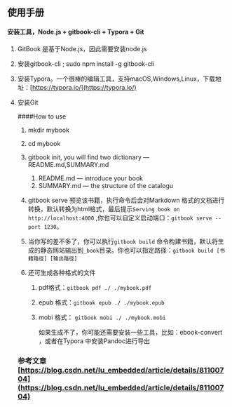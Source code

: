 ## 使用手册

#### 	安装工具，Node.js + gitbook-cli + Typora + Git

1. GitBook 是基于Node.js，因此需要安装node.js

2. 安装gitbook-cli ; sudo npm install -g gitbook-cli

3. 安装Typora。一个很棒的编辑工具，支持macOS,Windows,Linux，下载地址：[https://typora.io/](https://typora.io/)

4. 安装Git

   ####How to use

   1. mkdir mybook

   2. cd mybook

   3. gitbook init, you will find two dictionary — README.md,SUMMARY.md

      1. README.md — introduce your book
      2. SUMMARY.md — the structure of the catalogu

   4. gitbook serve 预览该书籍，执行命令后会对Markdown 格式的文档进行转换，默认转换为html格式，最后提示`Serving book on http://localhost:4000` ,你也可以自定义启动端口：`gitbook serve --port 1230`。

   5. 当你写的差不多了，你可以执行`gitbook build` 命令构建书籍，默认将生成的静态网站输出到`_book`目录。你也可以指定路径：`gitbook build [书籍路径] [输出路径]`

   6. 还可生成各种格式的文件

      1. pdf格式：`gitbook pdf ./ ./mybook.pdf`

      2. epub 格式：`gitbook epub ./ ./mybook.epub`

      3. mobi 格式： `gitbook mobi ./ ./mybook.mobi`

         如果生成不了，你可能还需要安装一些工具，比如：ebook-convert ，或者在Typora 中安装Pandoc进行导出

   ###  参考文章[https://blog.csdn.net/lu_embedded/article/details/81100704](https://blog.csdn.net/lu_embedded/article/details/81100704)

   

   

   

   